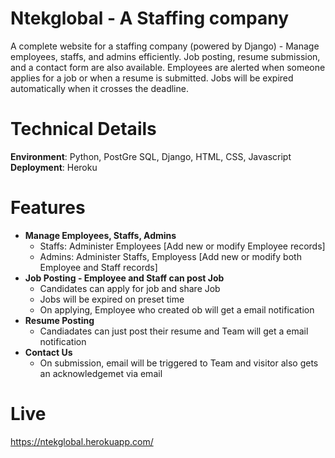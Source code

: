 # Ntekglobal - A Staffing company
A complete website for a staffing company (powered by Django) - Manage employees, staffs, and admins efficiently. Job posting, resume submission, and a contact form are also available. Employees are alerted when someone applies for a job or when a resume is submitted. Jobs will be expired automatically when it crosses the deadline.

# Technical Details
**Environment**: Python, PostGre SQL, Django, HTML, CSS, Javascript <br>
**Deployment**: Heroku

# Features
  - **Manage Employees, Staffs, Admins**
      - Staffs: Administer Employees [Add new or modify Employee records]
      - Admins: Administer Staffs, Employess [Add new or modify both Employee and Staff records]
  - **Job Posting - Employee and Staff can post Job**
      - Candidates can apply for job and share Job
      - Jobs will be expired on preset time
      - On applying, Employee who created ob will get a email notification
  - **Resume Posting**
      - Candiadates can just post their resume and Team will get a email notification
   - **Contact Us**
      - On submission, email will be triggered to Team and visitor also gets an acknowledgemet via email

# Live 
https://ntekglobal.herokuapp.com/

